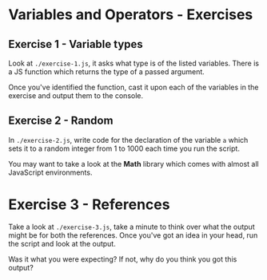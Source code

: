 # Variables and Operators - Exercises

## Exercise 1 - Variable types

Look at `./exercise-1.js`, it asks what type is of the listed variables. There is a JS function which returns the type of a passed argument.

Once you've identified the function, cast it upon each of the variables in the exercise and output them to the console.

## Exercise 2 - Random

In `./exercise-2.js`, write code for the declaration of the variable `a` which sets it to a random integer from 1 to 1000 each time you run the script.

You may want to take a look at the **Math** library which comes with almost all JavaScript environments.

# Exercise 3 - References

Take a look at `./exercise-3.js`, take a minute to think over what the output might be for both the references. Once you've got an idea in your head, run the script and look at the output.

Was it what you were expecting? If not, why do you think you got this output?
